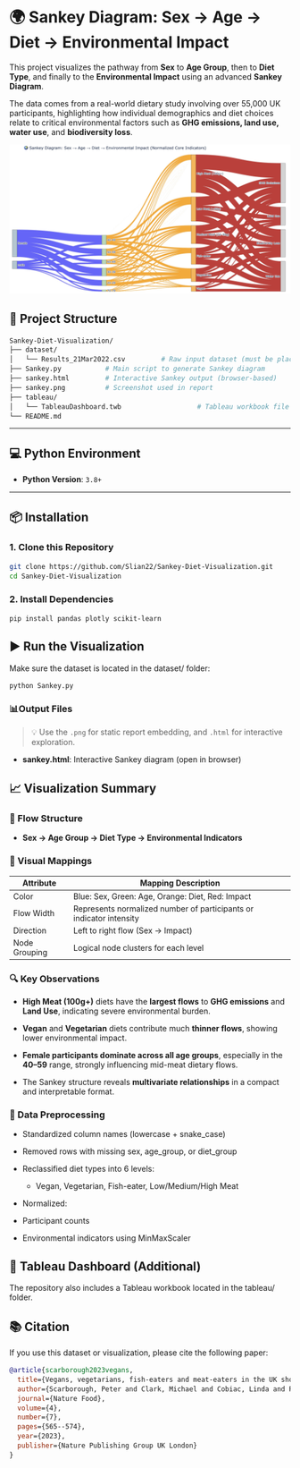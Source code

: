 # 🌍 Sankey Diagram: Sex → Age → Diet → Environmental Impact

This project visualizes the pathway from **Sex** to **Age Group**, then to **Diet Type**, and finally to the **Environmental Impact** using an advanced **Sankey Diagram**.

The data comes from a real-world dietary study involving over 55,000 UK participants, highlighting how individual demographics and diet choices relate to critical environmental factors such as **GHG emissions, land use, water use**, and **biodiversity loss**.

![Sankey Diagram Screenshot](sankey.png)

## 📁 Project Structure

```bash
Sankey-Diet-Visualization/
├── dataset/
│   └── Results_21Mar2022.csv         # Raw input dataset (must be placed here)
├── Sankey.py           # Main script to generate Sankey diagram
├── sankey.html         # Interactive Sankey output (browser-based)
├── sankey.png          # Screenshot used in report
├── tableau/
│   └── TableauDashboard.twb                   # Tableau workbook file
└── README.md
```

---

## 💻 Python Environment

- **Python Version**: `3.8+`  

---

## 📦 Installation

### 1. Clone this Repository

```bash
git clone https://github.com/Slian22/Sankey-Diet-Visualization.git
cd Sankey-Diet-Visualization
```

### 2. Install Dependencies

```bash
pip install pandas plotly scikit-learn
```

## **▶️** **Run the Visualization**

Make sure the dataset is located in the dataset/ folder:

```bash
python Sankey.py
```

### **📊Output Files**

> 💡 Use the `.png` for static report embedding, and `.html` for interactive exploration.

- **sankey.html**: Interactive Sankey diagram (open in browser)

## **📈 Visualization Summary**

### **🔗 Flow Structure**

- **Sex → Age Group → Diet Type → Environmental Indicators**

### **🎨 Visual Mappings**

| **Attribute** | **Mapping Description**                                      |
| ------------- | ------------------------------------------------------------ |
| Color         | Blue: Sex, Green: Age, Orange: Diet, Red: Impact             |
| Flow Width    | Represents normalized number of participants or indicator intensity |
| Direction     | Left to right flow (Sex → Impact)                            |
| Node Grouping | Logical node clusters for each level                         |

### **🔍 Key Observations**

- **High Meat (100g+)** diets have the **largest flows** to **GHG emissions** and **Land Use**, indicating severe environmental burden.

- **Vegan** and **Vegetarian** diets contribute much **thinner flows**, showing lower environmental impact.

- **Female participants dominate across all age groups**, especially in the **40–59** range, strongly influencing mid-meat dietary flows.

- The Sankey structure reveals **multivariate relationships** in a compact and interpretable format.

### **🧪 Data Preprocessing**

- Standardized column names (lowercase + snake_case)
- Removed rows with missing sex, age_group, or diet_group
- Reclassified diet types into 6 levels:
  - Vegan, Vegetarian, Fish-eater, Low/Medium/High Meat

- Normalized:

- Participant counts

- Environmental indicators using MinMaxScaler

## 📂 Tableau Dashboard (Additional)
The repository also includes a Tableau workbook located in the tableau/ folder.

## 📚 Citation

If you use this dataset or visualization, please cite the following paper:

```bibtex
@article{scarborough2023vegans,
  title={Vegans, vegetarians, fish-eaters and meat-eaters in the UK show discrepant environmental impacts},
  author={Scarborough, Peter and Clark, Michael and Cobiac, Linda and Papier, Keren and Knuppel, Anika and Lynch, John and Harrington, Richard and Key, Tim and Springmann, Marco},
  journal={Nature Food},
  volume={4},
  number={7},
  pages={565--574},
  year={2023},
  publisher={Nature Publishing Group UK London}
}
```

